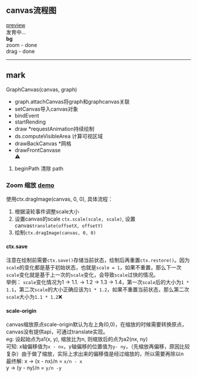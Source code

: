 ## canvas流程图

[preview](https://graph.lin2006yuo.vercel.app/)  
发育中...  
**bg**   
zoom - done  
drag - done

---
## mark

GraphCanvas(canvas, graph)
- graph.attachCanvas将graph和graphcanvas关联
- setCanvas导入canvas对象
- bindEvent
- startRending
- draw *requestAnimation持续绘制
- ds.computeVisibleArea 计算可视区域
- drawBackCanvas *网格
- drawFrontCanvase    
⚠  
1. beginPath 清除 path

### Zoom 缩放 [demo](https://graph-three.vercel.app/test/scale/index.html)

使用ctx.dragImage(canvas, 0, 0), 具体流程：  
1. 根据滚轮事件调整scale大小
2. 设置canvas的scale `ctx.scale(scale, scale)`, 设置canvas`translate(offsetX, offsetY)`
3. 绘制`ctx.dragImage(canvas, 0, 0)`  
#### **ctx.save**  
注意在绘制前需要`ctx.save()`存储当前状态，绘制后再重置`ctx.restore()`。因为`scale`的变化都是基于初始状态，也就是`scale = 1`，如果不重置，那么下一次`scale`变化就是基于上一次的`scale`变化，会导致`scale`过快的情况。  
举例： `scale`变化情况为1 -> 1.1. -> 1.2 -> 1.3 -> 1.4，第一次`scale`后的大小为`1 * 1.1`，第二次`scale`的大小正确应该为`1 * 1.2`，如果不重置当前状态，那么第二次`scale`大小为`1.1 * 1.2`❌
#### **scale-origin**  
canvas缩放原点scale-origin默认为左上角(0,0)，在缩放的时候需要转换原点，canvas没有提供api，可通过translate实现。  
eg: 设起始点为a1(x, y), 缩放比为n, 则缩放后的点为a2(nx, ny)  
可知: x轴偏移值为`x - nx`，y轴偏移的位置值为`y- ny`，（先缩放再偏移，原因比较复杂）由于做了缩放，实际上求出来的偏移值是经过缩放的，所以需要再除以n  
最终解: x -> (x - nx)/n = `x/n - x`  
        y -> (y - ny)/n = `y/n -y`
  
